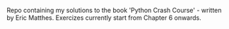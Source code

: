 Repo containing my solutions to the book 'Python Crash Course' - written by Eric Matthes.
Exercizes currently start from Chapter 6 onwards.
